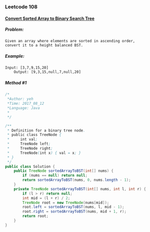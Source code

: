 

### Leetcode 108
#### [Convert Sorted Array to Binary Search Tree](https://leetcode.com/problems/convert-sorted-array-to-binary-search-tree)

  

##### ***Problem:***

    Given an array where elements are sorted in ascending order, 
    convert it to a height balanced BST.


##### ***Example:***

    Input: [3,7,9,15,20]
        Output: [9,3,15,null,7,null,20]

##### *Method #1*
``` java
/*
 *Author: yeh
 *Time: 2017_08_12
 *Language: Java
 *
 */

/**
 * Definition for a binary tree node.
 * public class TreeNode {
 *     int val;
 *     TreeNode left;
 *     TreeNode right;
 *     TreeNode(int x) { val = x; }
 * }
 */
public class Solution {
    public TreeNode sortedArrayToBST(int[] nums) {
        if (nums == null) return null;
        return sortedArrayToBST(nums, 0, nums.length - 1);
    }
    private TreeNode sortedArrayToBST(int[] nums, int l, int r) {
        if (l > r) return null;
        int mid = (l + r) / 2;
        TreeNode root = new TreeNode(nums[mid]);
        root.left = sortedArrayToBST(nums, l, mid - 1);
        root.right = sortedArrayToBST(nums, mid + 1, r);
        return root;
    }
}
```


